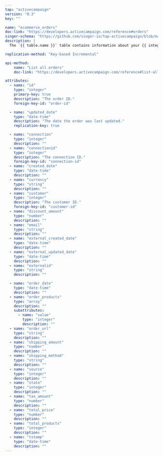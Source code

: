 ```yaml
---
tap: "activecampaign"
version: "0.3"
key: ""

name: "ecommerce_orders"
doc-link: "https://developers.activecampaign.com/reference#orders"
singer-schema: "https://github.com/singer-io/tap-activecampaign/blob/master/tap_activecampaign/schemas/ecommerce_orders.json"
description: |
  The `{{ table.name }}` table contains information about your {{ integration.display_name }} account's customer orders using an external e-commerce service.

replication-method: "Key-based Incremental"

api-method:
    name: "List all orders"
    doc-link: "https://developers.activecampaign.com/reference#list-all-orders"

attributes:
  - name: "id"
    type: "integer"
    primary-key: true
    description: "The order ID."
    foreign-key-id: "order-id"

  - name: "updated_date"
    type: "date-time"
    description: "The date the order was last updated."
    replication-key: true

  - name: "connection"
    type: "integer"
    description: ""
  - name: "connectionid"
    type: "integer"
    description: "The connection ID."
    foreign-key-id: "connection-id"
  - name: "created_date"
    type: "date-time"
    description: ""
  - name: "currency"
    type: "string"
    description: ""
  - name: "customer"
    type: "integer"
    description: "The customer ID."
    foreign-key-id: "customer-id"
  - name: "discount_amount"
    type: "number"
    description: ""
  - name: "email"
    type: "string"
    description: ""
  - name: "external_created_date"
    type: "date-time"
    description: ""
  - name: "external_updated_date"
    type: "date-time"
    description: ""
  - name: "externalid"
    type: "string"
    description: ""

  - name: "order_date"
    type: "date-time"
    description: ""
  - name: "order_products"
    type: "array"
    description: ""
    subattributes:
      - name: "value"
        type: "integer"
        description: ""
  - name: "order_url"
    type: "string"
    description: ""
  - name: "shipping_amount"
    type: "number"
    description: ""
  - name: "shipping_method"
    type: "string"
    description: ""
  - name: "source"
    type: "integer"
    description: ""
  - name: "state"
    type: "integer"
    description: ""
  - name: "tax_amount"
    type: "number"
    description: ""
  - name: "total_price"
    type: "number"
    description: ""
  - name: "total_products"
    type: "integer"
    description: ""
  - name: "tstamp"
    type: "date-time"
    description: ""
---
```

